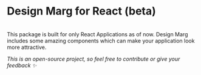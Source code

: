 # Design Marg for React (beta)

<br />
This package is built for only React Applications as of now. Design Marg includes some amazing components which can make your application look more attractive.

<br />

_This is an open-source project, so feel free to contribute or give your feedback ✨_
